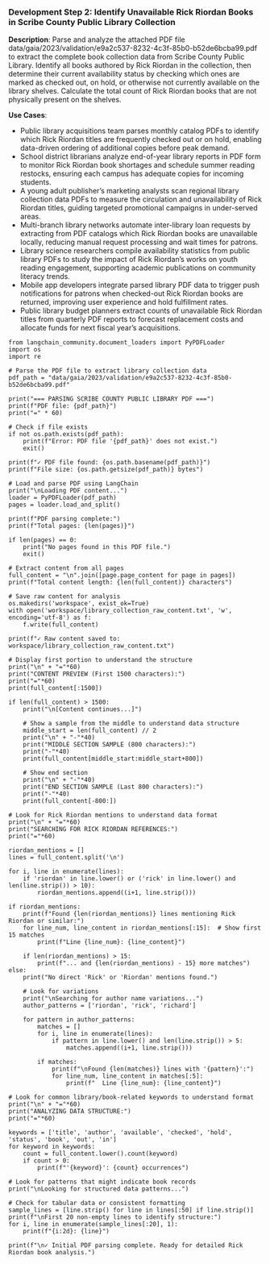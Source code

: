 ### Development Step 2: Identify Unavailable Rick Riordan Books in Scribe County Public Library Collection

**Description**: Parse and analyze the attached PDF file data/gaia/2023/validation/e9a2c537-8232-4c3f-85b0-b52de6bcba99.pdf to extract the complete book collection data from Scribe County Public Library. Identify all books authored by Rick Riordan in the collection, then determine their current availability status by checking which ones are marked as checked out, on hold, or otherwise not currently available on the library shelves. Calculate the total count of Rick Riordan books that are not physically present on the shelves.

**Use Cases**:
- Public library acquisitions team parses monthly catalog PDFs to identify which Rick Riordan titles are frequently checked out or on hold, enabling data-driven ordering of additional copies before peak demand.
- School district librarians analyze end-of-year library reports in PDF form to monitor Rick Riordan book shortages and schedule summer reading restocks, ensuring each campus has adequate copies for incoming students.
- A young adult publisher’s marketing analysts scan regional library collection data PDFs to measure the circulation and unavailability of Rick Riordan titles, guiding targeted promotional campaigns in under-served areas.
- Multi-branch library networks automate inter-library loan requests by extracting from PDF catalogs which Rick Riordan books are unavailable locally, reducing manual request processing and wait times for patrons.
- Library science researchers compile availability statistics from public library PDFs to study the impact of Rick Riordan’s works on youth reading engagement, supporting academic publications on community literacy trends.
- Mobile app developers integrate parsed library PDF data to trigger push notifications for patrons when checked-out Rick Riordan books are returned, improving user experience and hold fulfillment rates.
- Public library budget planners extract counts of unavailable Rick Riordan titles from quarterly PDF reports to forecast replacement costs and allocate funds for next fiscal year’s acquisitions.

```
from langchain_community.document_loaders import PyPDFLoader
import os
import re

# Parse the PDF file to extract library collection data
pdf_path = "data/gaia/2023/validation/e9a2c537-8232-4c3f-85b0-b52de6bcba99.pdf"

print("=== PARSING SCRIBE COUNTY PUBLIC LIBRARY PDF ===")
print(f"PDF file: {pdf_path}")
print("=" * 60)

# Check if file exists
if not os.path.exists(pdf_path):
    print(f"Error: PDF file '{pdf_path}' does not exist.")
    exit()

print(f"✓ PDF file found: {os.path.basename(pdf_path)}")
print(f"File size: {os.path.getsize(pdf_path)} bytes")

# Load and parse PDF using LangChain
print("\nLoading PDF content...")
loader = PyPDFLoader(pdf_path)
pages = loader.load_and_split()

print(f"PDF parsing complete:")
print(f"Total pages: {len(pages)}")

if len(pages) == 0:
    print("No pages found in this PDF file.")
    exit()

# Extract content from all pages
full_content = "\n".join([page.page_content for page in pages])
print(f"Total content length: {len(full_content)} characters")

# Save raw content for analysis
os.makedirs('workspace', exist_ok=True)
with open('workspace/library_collection_raw_content.txt', 'w', encoding='utf-8') as f:
    f.write(full_content)

print(f"✓ Raw content saved to: workspace/library_collection_raw_content.txt")

# Display first portion to understand the structure
print("\n" + "="*60)
print("CONTENT PREVIEW (First 1500 characters):")
print("="*60)
print(full_content[:1500])

if len(full_content) > 1500:
    print("\n[Content continues...]")
    
    # Show a sample from the middle to understand data structure
    middle_start = len(full_content) // 2
    print("\n" + "-"*40)
    print("MIDDLE SECTION SAMPLE (800 characters):")
    print("-"*40)
    print(full_content[middle_start:middle_start+800])
    
    # Show end section
    print("\n" + "-"*40)
    print("END SECTION SAMPLE (Last 800 characters):")
    print("-"*40)
    print(full_content[-800:])

# Look for Rick Riordan mentions to understand data format
print("\n" + "="*60)
print("SEARCHING FOR RICK RIORDAN REFERENCES:")
print("="*60)

riordan_mentions = []
lines = full_content.split('\n')

for i, line in enumerate(lines):
    if 'riordan' in line.lower() or ('rick' in line.lower() and len(line.strip()) > 10):
        riordan_mentions.append((i+1, line.strip()))

if riordan_mentions:
    print(f"Found {len(riordan_mentions)} lines mentioning Rick Riordan or similar:")
    for line_num, line_content in riordan_mentions[:15]:  # Show first 15 matches
        print(f"Line {line_num}: {line_content}")
    
    if len(riordan_mentions) > 15:
        print(f"... and {len(riordan_mentions) - 15} more matches")
else:
    print("No direct 'Rick' or 'Riordan' mentions found.")
    
    # Look for variations
    print("\nSearching for author name variations...")
    author_patterns = ['riordan', 'rick', 'richard']
    
    for pattern in author_patterns:
        matches = []
        for i, line in enumerate(lines):
            if pattern in line.lower() and len(line.strip()) > 5:
                matches.append((i+1, line.strip()))
        
        if matches:
            print(f"\nFound {len(matches)} lines with '{pattern}':")
            for line_num, line_content in matches[:5]:
                print(f"  Line {line_num}: {line_content}")

# Look for common library/book-related keywords to understand format
print("\n" + "="*60)
print("ANALYZING DATA STRUCTURE:")
print("="*60)

keywords = ['title', 'author', 'available', 'checked', 'hold', 'status', 'book', 'out', 'in']
for keyword in keywords:
    count = full_content.lower().count(keyword)
    if count > 0:
        print(f"'{keyword}': {count} occurrences")

# Look for patterns that might indicate book records
print("\nLooking for structured data patterns...")

# Check for tabular data or consistent formatting
sample_lines = [line.strip() for line in lines[:50] if line.strip()]
print(f"\nFirst 20 non-empty lines to identify structure:")
for i, line in enumerate(sample_lines[:20], 1):
    print(f"{i:2d}: {line}")

print(f"\n✓ Initial PDF parsing complete. Ready for detailed Rick Riordan book analysis.")
```